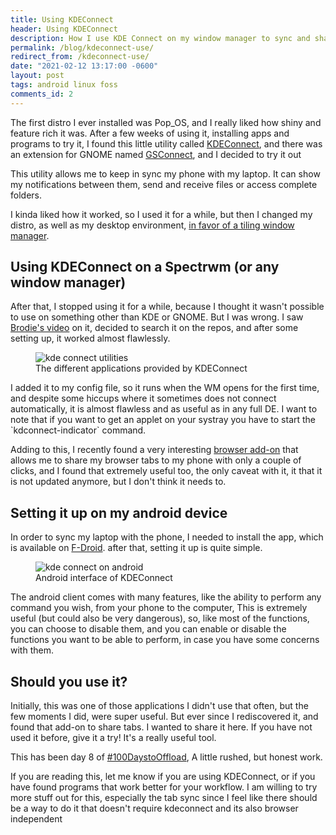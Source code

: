 ```yaml
---
title: Using KDEConnect 
header: Using KDEConnect 
description: How I use KDE Connect on my window manager to sync and share stuff on my devices
permalink: /blog/kdeconnect-use/
redirect_from: /kdeconnect-use/
date: "2021-02-12 13:17:00 -0600"
layout: post
tags: android linux foss
comments_id: 2
---
```


The first distro I ever installed was Pop_OS, and I really liked how shiny and feature rich it was. After a few weeks of using it, installing apps and programs to try it, I found this little utility called [KDEConnect](https://kdeconnect.kde.org/), and there was an extension for GNOME named [GSConnect](https://extensions.gnome.org/extension/1319/gsconnect/), and I decided to try it out

This utility allows me to keep in sync my phone with my laptop. It can show my notifications between them, send and receive files or access complete folders. 

I kinda liked how it worked, so I used it for a while, but then I changed my distro, as well as my desktop environment, [in favor of a tiling window manager](/spectrwm-setup/). 

## Using KDEConnect on a Spectrwm (or any window manager)

After that, I stopped using it for a while, because I thought it wasn't possible to use on something other than KDE or GNOME. But I was wrong. I saw [Brodie's video](https://www.youtube.com/watch?v=xMm_gtVKDpg) on it, decided to search it on the repos, and after some setting up, it worked almost flawlessly.

<figure>
  <img alt="kde connect utilities" src="/assets/img/blogs/2021-02-12-kde-connect.webp" />
  <figcaption>The different applications provided by KDEConnect</figcaption>
</figure>
I added it to my config file, so it runs when the WM opens for the first time, and despite some hiccups where it sometimes does not connect automatically, it is almost flawless and as useful as in any full DE. I want to note that if you want to get an applet on your systray you have to start the `kdconnect-indicator` command.

Adding to this, I recently found a very interesting [browser add-on](https://github.com/pdf/kdeconnect-chrome-extension) that allows me to share my browser tabs to my phone with only a couple of clicks, and I found that extremely useful too, the only caveat with it, it that it is not updated anymore, but I don't think it needs to.

## Setting it up on my android device

In order to sync my laptop with the phone, I needed to install the app, which is available on [F-Droid](https://f-droid.org/en/packages/org.kde.kdeconnect_tp/). after that, setting it up is quite simple.

<figure>
  <img alt="kde connect on android" src="/assets/img/blogs/2021-02-12-kdephone.webp" />
  <figcaption>Android interface of KDEConnect</figcaption>
</figure>

The android client comes with many features, like the ability to perform any command you wish, from your phone to the computer, This is extremely useful (but could also be very dangerous), so, like most of the functions, you can choose to disable them, and you can enable or disable the functions you want to be able to perform, in case you have some concerns with them. 

## Should you use it?

Initially, this was one of those applications I didn't use that often, but the few moments I did, were super useful. But ever since I rediscovered it, and found that add-on to share tabs. I wanted to share it here. If you have not used it before, give it a try! It's a really useful tool.

This has been day 8 of [#100DaystoOffload](https://100daystooffload.com), A little rushed, but honest work. 

If you are reading this, let me know if you are using KDEConnect, or if you have found programs that work better for your workflow. I am willing to try more stuff out for this, especially the tab sync since I feel like there should be a way to do it that doesn't require kdeconnect and its also browser independent
